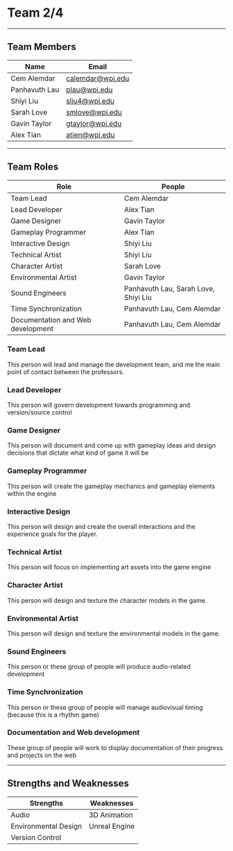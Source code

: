 # Team 2/4
***
## Team Members

| Name|Email
|---|---
|Cem Alemdar|[calemdar@wpi.edu](mailto:calemdar@wpi.edu)
|Panhavuth Lau|[plau@wpi.edu](mailto:plau@wpi.edu)
|Shiyi Liu|[sliu4@wpi.edu](mailto:sliu4@wpi.edu)
|Sarah Love|[smlove@wpi.edu](mailto:smlove@wpi.edu)
|Gavin Taylor|[gtaylor@wpi.edu](mailto:gtaylor@wpi.edu)
|Alex Tian|[atien@wpi.edu](mailto:atien@wpi.edu)
***
## Team Roles
|Role|People
|---|---
|Team Lead|Cem Alemdar
|Lead Developer|Alex Tian
|Game Designer|Gavin Taylor
|Gameplay Programmer|Alex Tian
|Interactive Design|Shiyi Liu
|Technical Artist|Shiyi Liu
|Character Artist|Sarah Love
|Environmental Artist|Gavin Taylor
|Sound Engineers|Panhavuth Lau, Sarah Love, Shiyi Liu
|Time Synchronization|Panhavuth Lau, Cem Alemdar
|Documentation and Web development|Panhavuth Lau, Cem Alemdar
### Team Lead
This person will lead and manage the development team, and me the main point of contact between the professors.
### Lead Developer
This person will govern development towards programming and version/source control
### Game Designer
This person will document and come up with gameplay ideas and design decisions that dictate what kind of game it will be
### Gameplay Programmer
This person will create the gameplay mechanics and gameplay elements within the engine
### Interactive Design
This person will design and create the overall interactions and the experience goals for the player.
### Technical Artist
This person will focus on implementing art assets into the game engine
### Character Artist
This person will design and texture the character models in the game.
### Environmental Artist
This person will design and texture the environmental models in the game.
### Sound Engineers
This person or these group of people will produce audio-related development
### Time Synchronization
This person or these group of people will manage audiovisual timing (because this is a rhythm game)
### Documentation and Web development
These group of people will work to display documentation of their progress and projects on the web
***
## Strengths and Weaknesses
|Strengths|Weaknesses|
|---|---|
|Audio|3D Animation
|Environmental Design|Unreal Engine
|Version Control |
